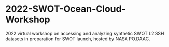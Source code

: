 # 2022-SWOT-Ocean-Cloud-Workshop
2022 virtual workshop on accessing and analyzing synthetic SWOT L2 SSH datasets in preparation for SWOT launch, hosted by NASA PO.DAAC.
